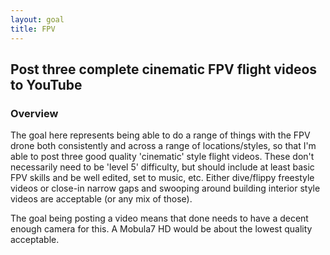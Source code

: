 ```yaml
---
layout: goal
title: FPV
---
```


## Post three complete cinematic FPV flight videos to YouTube

### Overview

The goal here represents being able to do a range of things with the FPV drone
both consistently and across a range of locations/styles, so that I'm able to
post three good quality 'cinematic' style flight videos. These don't necessarily
need to be 'level 5' difficulty, but should include at least basic FPV skills
and be well edited, set to music, etc. Either dive/flippy freestyle videos or
close-in narrow gaps and swooping around building interior style videos are
acceptable (or any mix of those).

The goal being posting a video means that done needs to have a decent enough
camera for this. A Mobula7 HD would be about the lowest quality acceptable.
